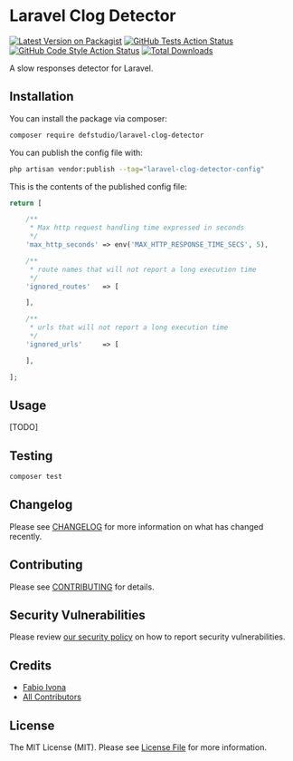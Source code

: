 # Laravel Clog Detector

[![Latest Version on Packagist](https://img.shields.io/packagist/v/defstudio/laravel-clog-detector.svg?style=flat-square)](https://packagist.org/packages/defstudio/laravel-clog-detector)
[![GitHub Tests Action Status](https://img.shields.io/github/workflow/status/def-studio/laravel-clog-detector/run-tests?label=tests)](https://github.com/def-studio/laravel-clog-detector/actions?query=workflow%3Arun-tests+branch%3Amain)
[![GitHub Code Style Action Status](https://img.shields.io/github/workflow/status/def-studio/laravel-clog-detector/Check%20&%20fix%20styling?label=code%20style)](https://github.com/def-studio/laravel-clog-detector/actions?query=workflow%3A"Check+%26+fix+styling"+branch%3Amain)
[![Total Downloads](https://img.shields.io/packagist/dt/defstudio/laravel-clog-detector.svg?style=flat-square)](https://packagist.org/packages/defstudio/laravel-clog-detector)


A slow responses detector for Laravel.

## Installation

You can install the package via composer:

```bash
composer require defstudio/laravel-clog-detector
```

You can publish the config file with:
```bash
php artisan vendor:publish --tag="laravel-clog-detector-config"
```

This is the contents of the published config file:

```php
return [

    /**
     * Max http request handling time expressed in seconds
     */
    'max_http_seconds' => env('MAX_HTTP_RESPONSE_TIME_SECS', 5),

    /**
     * route names that will not report a long execution time
     */
    'ignored_routes'   => [

    ],

    /**
     * urls that will not report a long execution time
     */
    'ignored_urls'     => [

    ],

];

```

## Usage

[TODO]

## Testing

```bash
composer test
```

## Changelog

Please see [CHANGELOG](CHANGELOG.md) for more information on what has changed recently.

## Contributing

Please see [CONTRIBUTING](.github/CONTRIBUTING.md) for details.

## Security Vulnerabilities

Please review [our security policy](../../security/policy) on how to report security vulnerabilities.

## Credits

- [Fabio Ivona](https://github.com/def-studio)
- [All Contributors](../../contributors)

## License

The MIT License (MIT). Please see [License File](LICENSE.md) for more information.
